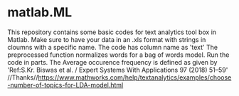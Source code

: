 # matlab.ML
This  repository contains some basic codes for text analytics tool box in Matlab.
Make sure to have your data in an .xls format with strings in cloumns with a specific name. The code has column name as 'text'
The preprocessed function normalizes words for a bag of words model.
Run the code in parts.
The Average occurence frequency is defined as given by 'Ref:S.Kr. Biswas et al. / Expert Systems With Applications 97 (2018) 51–59'
//Thanks//https://www.mathworks.com/help/textanalytics/examples/choose-number-of-topics-for-LDA-model.html
